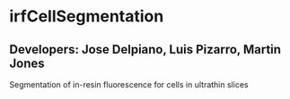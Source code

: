 # irfCellSegmentation

## Developers: Jose Delpiano, Luis Pizarro, Martin Jones

Segmentation of in-resin fluorescence for cells in ultrathin slices
